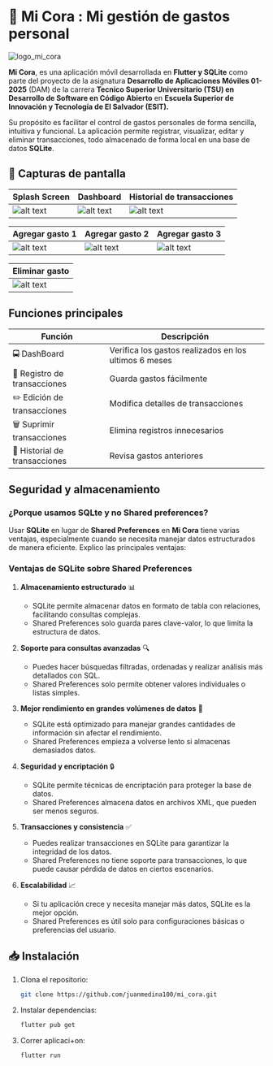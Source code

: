 # 🚀 Mi Cora : Mi gestión de gastos personal

![logo_mi_cora](assets/images/logo.png)

**Mi Cora**, es una aplicación móvil desarrollada en **Flutter y SQLite** como parte del proyecto de la asignatura **Desarrollo de Aplicaciones Móviles 01-2025** (DAM) de la carrera **Tecnico Superior Universitario (TSU) en Desarrollo de Software en Código Abierto** en **Escuela Superior de Innovación y Tecnología de El Salvador (ESIT).** 

Su propósito es facilitar el control de gastos personales de forma sencilla, intuitiva y funcional. La aplicación permite registrar, visualizar, editar y eliminar transacciones, todo almacenado de forma local en una base de datos **SQLite**. 


## 📸 Capturas de pantalla

| Splash Screen | Dashboard | Historial de transacciones |
|---------------------|---------------------|---------------------|
| ![alt text](assets/capturas/1-micora.png) | ![alt text](assets/capturas/2-micora.png) | ![alt text](assets/capturas/3-micora.png) |

| Agregar gasto 1 | Agregar gasto 2 | Agregar gasto 3 |
|---------------------|---------------------|---------------------|
| ![alt text](assets/capturas/4-micora.png) | ![alt text](assets/capturas/5-micora.png) | ![alt text](assets/capturas/6-micora.png) |

| Eliminar gasto | 
|---------------------|
| ![alt text](assets/capturas/7-micora.png) | 



## Funciones principales

| Función                 | Descripción |
|------------------------|--------------------------------|
| 🚍 DashBoard  | Verifica los gastos realizados en los ultimos 6 meses |
| 📌 Registro de transacciones | Guarda gastos fácilmente |
| ✏️ Edición de transacciones | Modifica detalles de transacciones |
| 🗑️ Suprimir transacciones | Elimina registros innecesarios |
| 📜 Historial de transacciones | Revisa gastos anteriores |

## Seguridad y almacenamiento

### ¿Porque usamos SQLte y no Shared preferences?

Usar **SQLite** en lugar de **Shared Preferences** en **Mi Cora** tiene varias ventajas, especialmente cuando se necesita manejar datos estructurados de manera eficiente. Explico las principales ventajas:

### **Ventajas de SQLite sobre Shared Preferences**  
1. **Almacenamiento estructurado** 📊  
   - SQLite permite almacenar datos en formato de tabla con relaciones, facilitando consultas complejas.  
   - Shared Preferences solo guarda pares clave-valor, lo que limita la estructura de datos.

2. **Soporte para consultas avanzadas** 🔍  
   - Puedes hacer búsquedas filtradas, ordenadas y realizar análisis más detallados con SQL.  
   - Shared Preferences solo permite obtener valores individuales o listas simples.

3. **Mejor rendimiento en grandes volúmenes de datos** 🚀  
   - SQLite está optimizado para manejar grandes cantidades de información sin afectar el rendimiento.  
   - Shared Preferences empieza a volverse lento si almacenas demasiados datos.

4. **Seguridad y encriptación** 🔒  
   - SQLite permite técnicas de encriptación para proteger la base de datos.  
   - Shared Preferences almacena datos en archivos XML, que pueden ser menos seguros.

5. **Transacciones y consistencia** ✅  
   - Puedes realizar transacciones en SQLite para garantizar la integridad de los datos.  
   - Shared Preferences no tiene soporte para transacciones, lo que puede causar pérdida de datos en ciertos escenarios.

6. **Escalabilidad** 📈  
   - Si tu aplicación crece y necesita manejar más datos, SQLite es la mejor opción.  
   - Shared Preferences es útil solo para configuraciones básicas o preferencias del usuario.


## 📥 Instalación
1. Clona el repositorio:  
   ```bash
   git clone https://github.com/juanmedina100/mi_cora.git
    ```
2. Instalar dependencias:
    ```bash
    flutter pub get
    ```

3. Correr aplicaci+on:
    ```bash
    flutter run
    ```